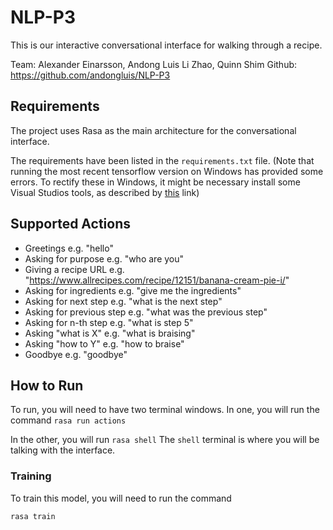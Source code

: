 # NLP-P3

This is our interactive conversational interface for walking through a recipe.

Team: Alexander Einarsson, Andong Luis Li Zhao, Quinn Shim
Github: https://github.com/andongluis/NLP-P3

## Requirements

The project uses Rasa as the main architecture for the conversational interface.

The requirements have been listed in the `requirements.txt` file.
(Note that running the most recent tensorflow version on Windows has provided some errors.
To rectify these in Windows, it might be necessary install some Visual Studios tools, as described
by [this](https://github.com/tensorflow/tensorflow/issues/22794) link)

## Supported Actions

- Greetings
e.g. "hello"
- Asking for purpose
e.g. "who are you"
- Giving a recipe URL
e.g. "https://www.allrecipes.com/recipe/12151/banana-cream-pie-i/"
- Asking for ingredients
e.g. "give me the ingredients"
- Asking for next step
e.g. "what is the next step"
- Asking for previous step
e.g. "what was the previous step"
- Asking for n-th step
e.g. "what is step 5"
- Asking "what is X"
e.g. "what is braising"
- Asking "how to Y"
e.g. "how to braise"
- Goodbye
e.g. "goodbye"

## How to Run

To run, you will need to have two terminal windows.
In one, you will run the command
```rasa run actions```

In the other, you will run
```rasa shell```
The `shell` terminal is where you will be talking with the interface.


### Training

To train this model, you will need to run the command

```rasa train```